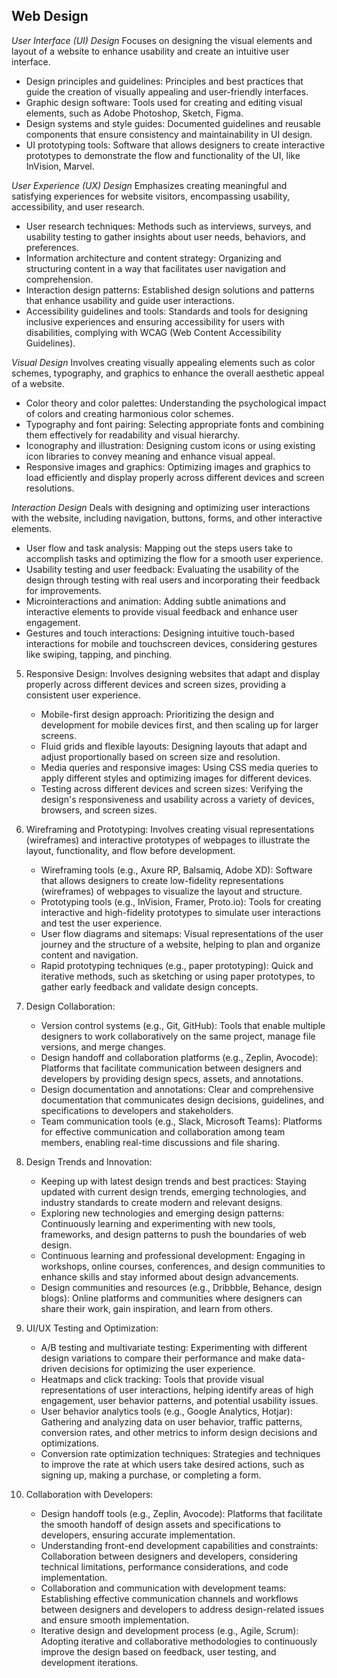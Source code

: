 ## Web Design

*User Interface (UI) Design*
Focuses on designing the visual elements and layout of a website to enhance usability and create an intuitive user interface.
   - Design principles and guidelines: Principles and best practices that guide the creation of visually appealing and user-friendly        interfaces.
   - Graphic design software: Tools used for creating and editing visual elements, such as Adobe Photoshop, Sketch, Figma.
   - Design systems and style guides: Documented guidelines and reusable components that ensure consistency and maintainability in UI        design.
   - UI prototyping tools: Software that allows designers to create interactive prototypes to demonstrate the flow and functionality of      the UI, like InVision, Marvel.

*User Experience (UX) Design* 
Emphasizes creating meaningful and satisfying experiences for website visitors, encompassing usability, accessibility, and user research.
   - User research techniques: Methods such as interviews, surveys, and usability testing to gather insights about user needs,              behaviors, and preferences.
   - Information architecture and content strategy: Organizing and structuring content in a way that facilitates user navigation and        comprehension.
   - Interaction design patterns: Established design solutions and patterns that enhance usability and guide user interactions.
   - Accessibility guidelines and tools: Standards and tools for designing inclusive experiences and ensuring accessibility for users        with disabilities, complying with WCAG (Web Content Accessibility Guidelines).
   
*Visual Design* 
Involves creating visually appealing elements such as color schemes, typography, and graphics to enhance the overall aesthetic appeal of a website.
   - Color theory and color palettes: Understanding the psychological impact of colors and creating harmonious color schemes.
   - Typography and font pairing: Selecting appropriate fonts and combining them effectively for readability and visual hierarchy.
   - Iconography and illustration: Designing custom icons or using existing icon libraries to convey meaning and enhance visual appeal.
   - Responsive images and graphics: Optimizing images and graphics to load efficiently and display properly across different devices        and screen resolutions.

*Interaction Design*
Deals with designing and optimizing user interactions with the website, including navigation, buttons, forms, and other interactive elements.

   - User flow and task analysis: Mapping out the steps users take to accomplish tasks and optimizing the flow for a smooth user            experience.
   - Usability testing and user feedback: Evaluating the usability of the design through testing with real users and incorporating          their feedback for improvements.
   - Microinteractions and animation: Adding subtle animations and interactive elements to provide visual feedback and enhance user          engagement.
   - Gestures and touch interactions: Designing intuitive touch-based interactions for mobile and touchscreen devices, considering          gestures like swiping, tapping, and pinching.

5. Responsive Design: Involves designing websites that adapt and display properly across different devices and screen sizes, providing a consistent user experience.

   - Mobile-first design approach: Prioritizing the design and development for mobile devices first, and then scaling up for larger          screens.
   - Fluid grids and flexible layouts: Designing layouts that adapt and adjust proportionally based on screen size and resolution.
   - Media queries and responsive images: Using CSS media queries to apply different styles and optimizing images for different              devices.
   - Testing across different devices and screen sizes: Verifying the design's responsiveness and usability across a variety of              devices, browsers, and screen sizes.

6. Wireframing and Prototyping: Involves creating visual representations (wireframes) and interactive prototypes of webpages to illustrate the layout, functionality, and flow before development.

   - Wireframing tools (e.g., Axure RP, Balsamiq, Adobe XD): Software that allows designers to create low-fidelity representations          (wireframes) of webpages to visualize the layout and structure.
   - Prototyping tools (e.g., InVision, Framer, Proto.io): Tools for creating interactive and high-fidelity prototypes to simulate user      interactions and test the user experience.
   - User flow diagrams and sitemaps: Visual representations of the user journey and the structure of a website, helping to plan and        organize content and navigation.
   - Rapid prototyping techniques (e.g., paper prototyping): Quick and iterative methods, such as sketching or using paper prototypes,      to gather early feedback and validate design concepts.

7. Design Collaboration:
   - Version control systems (e.g., Git, GitHub): Tools that enable multiple designers to work collaboratively on the same project, manage file versions, and merge changes.
   - Design handoff and collaboration platforms (e.g., Zeplin, Avocode): Platforms that facilitate communication between designers and developers by providing design specs, assets, and annotations.
   - Design documentation and annotations: Clear and comprehensive documentation that communicates design decisions, guidelines, and specifications to developers and stakeholders.
   - Team communication tools (e.g., Slack, Microsoft Teams): Platforms for effective communication and collaboration among team members, enabling real-time discussions and file sharing.

8. Design Trends and Innovation:
   - Keeping up with latest design trends and best practices: Staying updated with current design trends, emerging technologies, and industry standards to create modern and relevant designs.
   - Exploring new technologies and emerging design patterns: Continuously learning and experimenting with new tools, frameworks, and design patterns to push the boundaries of web design.
   - Continuous learning and professional development: Engaging in workshops, online courses, conferences, and design communities to enhance skills and stay informed about design advancements.
   - Design communities and resources (e.g., Dribbble, Behance, design blogs): Online platforms and communities where designers can share their work, gain inspiration, and learn from others.

9. UI/UX Testing and Optimization:
   - A/B testing and multivariate testing: Experimenting with different design variations to compare their performance and make data-driven decisions for optimizing the user experience.
   - Heatmaps and click tracking: Tools that provide visual representations of user interactions, helping identify areas of high engagement, user behavior patterns, and potential usability issues.
   - User behavior analytics tools (e.g., Google Analytics, Hotjar): Gathering and analyzing data on user behavior, traffic patterns, conversion rates, and other metrics to inform design decisions and optimizations.
   - Conversion rate optimization techniques: Strategies and techniques to improve the rate at which users take desired actions, such as signing up, making a purchase, or completing a form.

10. Collaboration with Developers:
    - Design handoff tools (e.g., Zeplin, Avocode): Platforms that facilitate the smooth handoff of design assets and specifications to developers, ensuring accurate implementation.
    - Understanding front-end development capabilities and constraints: Collaboration between designers and developers, considering technical limitations, performance considerations, and code implementation.
    - Collaboration and communication with development teams: Establishing effective communication channels and workflows between designers and developers to address design-related issues and ensure smooth implementation.
    - Iterative design and development process (e.g., Agile, Scrum): Adopting iterative and collaborative methodologies to continuously improve the design based on feedback, user testing, and development iterations.
